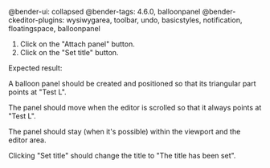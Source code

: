 @bender-ui: collapsed
@bender-tags: 4.6.0, balloonpanel
@bender-ckeditor-plugins: wysiwygarea, toolbar, undo, basicstyles, notification, floatingspace, balloonpanel


1. Click on the "Attach panel" button.
2. Click on the "Set title" button.

Expected result:

A balloon panel should be created and positioned so that its triangular part points at "Test L".

The panel should move when the editor is scrolled so that it always points at "Test L".

The panel should stay (when it's possible) within the viewport and the editor area.

Clicking "Set title" should change the title to "The title has been set".

